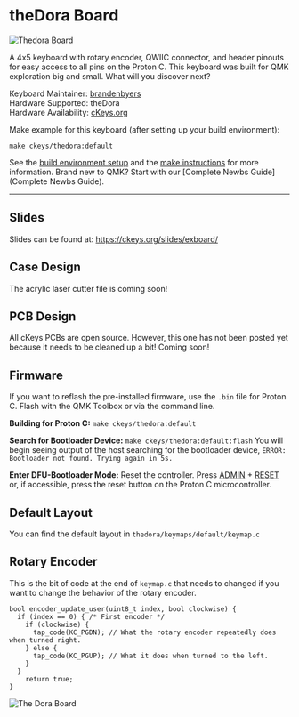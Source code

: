 # theDora Board

![Thedora Board](https://ckeys.org/images/exboard-3.jpg)

A 4x5 keyboard with rotary encoder, QWIIC connector, and header pinouts for easy access to all pins on the Proton C. This keyboard was built for QMK exploration big and small. What will you discover next?

Keyboard Maintainer: [brandenbyers](https://github.com/brandenbyers)  
Hardware Supported: theDora  
Hardware Availability: [cKeys.org](https://ckeys.org)

Make example for this keyboard (after setting up your build environment):

`make ckeys/thedora:default`

See the [build environment setup](https://docs.qmk.fm/#/getting_started_build_tools) and the [make instructions](https://docs.qmk.fm/#/getting_started_make_guide) for more information. Brand new to QMK? Start with our [Complete Newbs Guide](Complete Newbs Guide).

---

## Slides

Slides can be found at: https://ckeys.org/slides/exboard/

## Case Design

The acrylic laser cutter file is coming soon!

## PCB Design

All cKeys PCBs are open source. However, this one has not been posted yet because it needs to be cleaned up a bit! Coming soon!

## Firmware

If you want to reflash the pre-installed firmware, use the `.bin` file for Proton C. Flash with the QMK Toolbox or via the command line.

**Building for Proton C:**
`make ckeys/thedora:default`

**Search for Bootloader Device:**
`make ckeys/thedora:default:flash`
You will begin seeing output of the host searching for the bootloader device, `ERROR: Bootloader not found. Trying again in 5s.`

**Enter DFU-Bootloader Mode:**
Reset the controller. Press [ADMIN](https://ckeys.org/slides/exboard/assets/player/keynotedhtmlplayer#21) + [RESET](https://ckeys.org/slides/exboard/assets/player/keynotedhtmlplayer#25) or, if accessible, press the reset button on the Proton C microcontroller. 

## Default Layout

You can find the default layout in `thedora/keymaps/default/keymap.c`

## Rotary Encoder

This is the bit of code at the end of `keymap.c` that needs to changed if you want to change the behavior of the rotary encoder.

```
bool encoder_update_user(uint8_t index, bool clockwise) {
  if (index == 0) { /* First encoder */
    if (clockwise) {
      tap_code(KC_PGDN); // What the rotary encoder repeatedly does when turned right.
    } else {
      tap_code(KC_PGUP); // What it does when turned to the left.
    }
  }
    return true;
}
```

![The Dora Board](https://ckeys.org/images/exboard-1.jpg)
